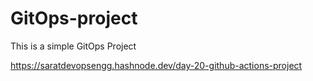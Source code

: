 # GitOps-project
This is a simple GitOps Project

https://saratdevopsengg.hashnode.dev/day-20-github-actions-project
